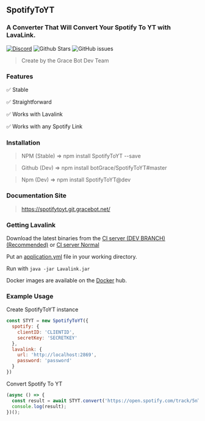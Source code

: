 
## SpotifyToYT
### A Converter That Will Convert Your Spotify To YT with LavaLink.
[![Discord](https://img.shields.io/discord/469387242767646730?style=flat-square&logo=discord&logoColor=white)](https://discordapp.com/invite/GuGcuwdYwg)
![Github Stars](https://img.shields.io/github/stars/BotGrace/SpotifyToYT?style=flat-square)
![GitHub issues](https://img.shields.io/github/issues-raw/BotGrace/SpotifyToYT?style=flat-square)
<!-- [![npm](https://img.shields.io/npm/v/SpotifyToYT?style=flat-square)](https://www.npmjs.com/package/SpotifyToYT) -->
<!-- ![Snyk Vulnerabilities for npm package](https://img.shields.io/snyk/vulnerabilities/npm/SpotifyToYT?style=flat-square)  -->
<!-- ![NPM](https://img.shields.io/npm/l/SpotifyToYT?style=flat-square) -->

> Create by the Grace Bot Dev Team

### Features

✅ Stable

✅ Straightforward

✅ Works with Lavalink

✅ Works with any Spotify Link


### Installation
 
> NPM (Stable) => npm install SpotifyToYT --save

> Github (Dev) => npm install botGrace/SpotifyToYT#master

> Npm (Dev) => npm install SpotifyToYT@dev

### Documentation Site

> https://spotifytoyt.git.gracebot.net/

### Getting Lavalink

Download the latest binaries from the [CI server (DEV BRANCH) (Recommended)](https://ci.fredboat.com/viewType.html?buildTypeId=Lavalink_Build&branch_Lavalink=refs%2Fheads%2Fdev&tab=buildTypeStatusDiv&guest=1) or [CI server Normal](https://ci.fredboat.com/viewLog.html?buildId=lastSuccessful&buildTypeId=Lavalink_Build&tab=artifacts&guest=1)

Put an [application.yml](https://github.com/freyacodes/Lavalink/blob/master/LavalinkServer/application.yml.example) file in your working directory.

Run with `java -jar Lavalink.jar`

Docker images are available on the [Docker](https://hub.docker.com/r/fredboat/lavalink/) hub.

### Example Usage

Create SpotifyToYT instance 
```js
const STYT = new SpotifyToYT({
  spotify: {
    clientID: 'CLIENTID',
    secretKey: 'SECRETKEY'
  },
  lavalink: {
    url: 'http://localhost:2869',
    password: 'password'
  }
})
```

Convert Spotify To YT
```js
(async () => {
  const result = await STYT.convert('https://open.spotify.com/track/5nTtCOCds6I0PHMNtqelas');
  console.log(result);
})();
```